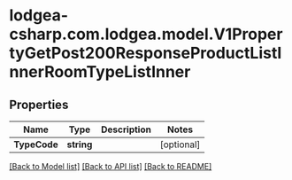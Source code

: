 
# lodgea-csharp.com.lodgea.model.V1PropertyGetPost200ResponseProductListInnerRoomTypeListInner

## Properties

Name | Type | Description | Notes
------------ | ------------- | ------------- | -------------
**TypeCode** | **string** |  | [optional] 

[[Back to Model list]](../README.md#documentation-for-models)
[[Back to API list]](../README.md#documentation-for-api-endpoints)
[[Back to README]](../README.md)

